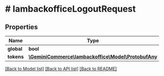 # # IambackofficeLogoutRequest


## Properties 


Name | Type | Description | Notes
------------ | ------------- | ------------- | -------------
**global**| **bool** |   | [optional]
**tokens**| [**\GeminiCommerce\Iambackoffice\Model\ProtobufAny**](ProtobufAny.md) |   | [optional]


[[Back to Model list]](../../README.md#models) [[Back to API list]](../../README.md#endpoints) [[Back to README]](../../README.md)

